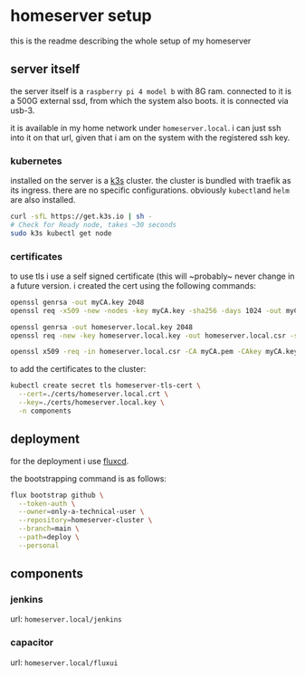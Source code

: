 # homeserver setup

this is the readme describing the whole setup of my homeserver

## server itself

the server itself is a `raspberry pi 4 model b` with 8G ram. connected to it is a 500G external ssd, from which the system also boots. it is connected via usb-3.

it is available in my home network under `homeserver.local`. i can just ssh into it on that url, given that i am on the system with the registered ssh key.

### kubernetes

installed on the server is a [k3s](https://k3s.io/) cluster. the cluster is bundled with traefik as its ingress. there are no specific configurations. obviously `kubectl`and `helm` are also installed.

```sh
curl -sfL https://get.k3s.io | sh -
# Check for Ready node, takes ~30 seconds
sudo k3s kubectl get node
```

### certificates

to use tls i use a self signed certificate (this will ~probably~ never change in a future version. i created the cert using the following commands:

```sh
openssl genrsa -out myCA.key 2048
openssl req -x509 -new -nodes -key myCA.key -sha256 -days 1024 -out myCA.pem -subj "/CN=HomeServerCA"

openssl genrsa -out homeserver.local.key 2048
openssl req -new -key homeserver.local.key -out homeserver.local.csr -subj "/CN=homeserver.local"

openssl x509 -req -in homeserver.local.csr -CA myCA.pem -CAkey myCA.key -CAcreateserial -out homeserver.local.crt -days 500 -sha256
```

to add the certificates to the cluster:

```sh
kubectl create secret tls homeserver-tls-cert \
  --cert=./certs/homeserver.local.crt \
  --key=./certs/homeserver.local.key \
  -n components
```

## deployment

for the deployment i use [fluxcd](https://fluxcd.io/).

the bootstrapping command is as follows:
```sh
flux bootstrap github \
  --token-auth \
  --owner=only-a-technical-user \
  --repository=homeserver-cluster \
  --branch=main \
  --path=deploy \
  --personal
```

## components

### jenkins

url: `homeserver.local/jenkins`

### capacitor

url: `homeserver.local/fluxui`

